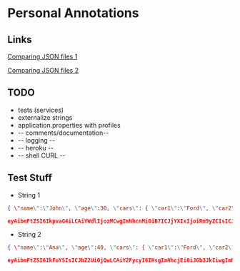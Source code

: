 # Personal Annotations

## Links

[Comparing JSON files 1](https://stackoverflow.com/questions/6526911/best-way-to-compare-2-json-files-in-java)

[Comparing JSON files 2](https://stackoverflow.com/questions/2253750/testing-two-json-objects-for-equality-ignoring-child-order-in-java/9233545#9233545)

## TODO

* tests (services)
* externalize strings
* application.properties with profiles
* -- comments/documentation-- 
* -- logging -- 
* -- heroku --
* -- shell CURL -- 

## Test Stuff

* String 1 
```json
{ \"name\":\"John\", \"age\":30, \"cars\": { \"car1\":\"Ford\", \"car2\":\"BMW\", \"car3\":\"Fiat\" } }
```

```json
eyAibmFtZSI6IkpvaG4iLCAiYWdlIjozMCwgImNhcnMiOiB7ICJjYXIxIjoiRm9yZCIsICJjYXIyIjoiQk1XIiwgImNhcjMiOiJGaWF0IiB9IH0=
```

* String 2 

```json
{ \"name\":\"Ana\", \"age\":40, \"cars\": { \"car1\":\"Ford\", \"car2\":\"BMW\" } }
```

```json
eyAibmFtZSI6IkFuYSIsICJhZ2UiOjQwLCAiY2FycyI6IHsgImNhcjEiOiJGb3JkIiwgImNhcjIiOiJCTVciIH0gfQ==
```
